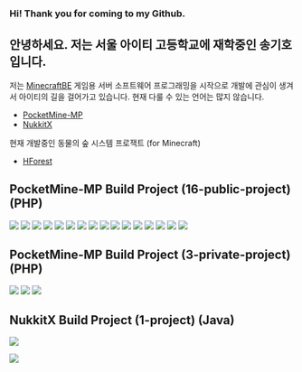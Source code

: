 ### Hi! Thank you for coming to my Github.
## 안녕하세요. 저는 서울 아이티 고등학교에 재학중인 송기호 입니다.

저는 [MinecraftBE](https://minecraft.gamepedia.com/Bedrock_Edition) 게임용 서버 소프트웨어 프로그래밍을 시작으로 개발에 관심이 생겨서 아이티의 길을 걸어가고 있습니다.
현재 다룰 수 있는 언어는 많지 않습니다.

- [PocketMine-MP](https://github.com/pmmp/PocketMine-MP)
- [NukkitX](https://github.com/CloudburstMC/Nukkit)

현재 개발중인 동물의 숲 시스템 프로잭트 (for Minecraft)

- [HForest](https://github.com/GodVas/HForestProject)


## PocketMine-MP Build Project (16-public-project) (PHP)

[![](https://img.shields.io/github/downloads/GodVas/S3DItemToolS/total?color=success&labelColor=blue&label=S3DItemToolS)](https://github.com/GodVas/S3DItemToolS)
[![](https://img.shields.io/github/downloads/GodVas/MiniGameAPI/total?color=success&labelColor=blue&label=MiniGameAPI)](https://github.com/GodVas/MiniGameAPI)
[![](https://img.shields.io/github/downloads/GodVas/MagicSpell/total?color=success&labelColor=blue&label=MagicSpell)](https://github.com/GodVas/MagicSpell)
[![](https://img.shields.io/github/downloads/GodVas/MineListRecommend/total?color=success&labelColor=blue&label=MineListRecommend)](https://github.com/GodVas/MineListRecommend)
[![](https://img.shields.io/github/downloads/GodVas/ServerTransfer/total?color=success&labelColor=blue&label=ServerTransfer)](https://github.com/GodVas/ServerTransfer)
[![](https://img.shields.io/github/downloads/GodVas/HackManager/total?color=success&labelColor=blue&label=HackManager)](https://github.com/GodVas/HackManager)
[![](https://img.shields.io/github/downloads/GodVas/AdvancedNetherite/total?color=success&labelColor=blue&label=AdvancedNetherite)](https://github.com/GodVas/AdvancedNetherite)
[![](https://img.shields.io/github/downloads/GodVas/CapeAPI/total?color=success&labelColor=blue&label=CapeAPI)](https://github.com/GodVas/CapeAPI)
[![](https://img.shields.io/github/downloads/GodVas/ScheduleAPI/total?color=success&labelColor=blue&label=ScheduleAPI)](https://github.com/GodVas/ScheduleAPI)
[![](https://img.shields.io/github/downloads/GodVas/NoUpdateFarmland/total?color=success&labelColor=blue&label=NoUpdateFarmland)](https://github.com/GodVas/NoUpdateFarmland)
[![](https://img.shields.io/github/downloads/GodVas/ItemCaseAPI/total?color=success&labelColor=blue&label=ItemCaseAPI)](https://github.com/GodVas/ItemCaseAPI)
[![](https://img.shields.io/github/downloads/GodVas/AdvanceRaid/total?color=success&labelColor=blue&label=AdvanceRaid)](https://github.com/GodVas/AdvanceRaid)
[![](https://img.shields.io/github/downloads/GodVas/AdvanceQuest/total?color=success&labelColor=blue&label=AdvanceQuest)](https://github.com/GodVas/AdvanceQuest)
[![](https://img.shields.io/github/downloads/GodVas/CapeShop/total?color=success&labelColor=blue&label=CapeShop)](https://github.com/GodVas/CapeShop)
[![](https://img.shields.io/github/downloads/GodVas/SpawnParticle/total?color=success&labelColor=blue&label=SpawnParticle)](https://github.com/GodVas/SpawnParticle)
[![](https://img.shields.io/github/downloads/GodVas/ProtectedItemFrame/total?color=success&labelColor=blue&label=ProtectedItemFrame)](https://github.com/GodVas/ProtectedItemFrame)


## PocketMine-MP Build Project (3-private-project) (PHP)

[![](https://img.shields.io/github/downloads/GodVas/AdvanceContent/total?color=success&labelColor=blue&label=AdvanceContent)](https://github.com/GodVas/AdvanceContent)
[![](https://img.shields.io/github/downloads/GodVas/Alba/total?color=success&labelColor=blue&label=Alba)](https://github.com/GodVas/Alba)
[![](https://img.shields.io/github/downloads/GodVas/AdvanceRepair/total?color=success&labelColor=blue&label=AdvanceRepair)](https://github.com/GodVas/AdvanceRepair)


## NukkitX Build Project (1-project) (Java)

[![](https://img.shields.io/github/downloads/GodVas/DropCropPlugin/total?color=success&labelColor=blue&label=DropCropPlugin)](https://github.com/GodVas/DropCropPlugin)


![](https://github-readme-stats.vercel.app/api?username=SKHPMMPPlugins&show_icons=true&title_color=fff&icon_color=79ff97&text_color=9f9f9f&bg_color=151515)
